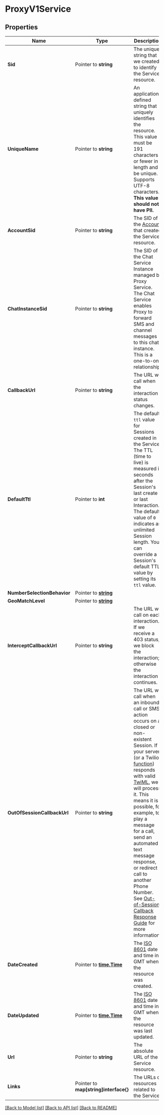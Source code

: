 # ProxyV1Service

## Properties

Name | Type | Description | Notes
------------ | ------------- | ------------- | -------------
**Sid** | Pointer to **string** | The unique string that we created to identify the Service resource. |
**UniqueName** | Pointer to **string** | An application-defined string that uniquely identifies the resource. This value must be 191 characters or fewer in length and be unique. Supports UTF-8 characters. **This value should not have PII.** |
**AccountSid** | Pointer to **string** | The SID of the [Account](https://www.twilio.com/docs/iam/api/account) that created the Service resource. |
**ChatInstanceSid** | Pointer to **string** | The SID of the Chat Service Instance managed by Proxy Service. The Chat Service enables Proxy to forward SMS and channel messages to this chat instance. This is a one-to-one relationship. |
**CallbackUrl** | Pointer to **string** | The URL we call when the interaction status changes. |
**DefaultTtl** | Pointer to **int** | The default `ttl` value for Sessions created in the Service. The TTL (time to live) is measured in seconds after the Session's last create or last Interaction. The default value of `0` indicates an unlimited Session length. You can override a Session's default TTL value by setting its `ttl` value. |
**NumberSelectionBehavior** | Pointer to [**string**](ServiceEnumNumberSelectionBehavior.md) |  |
**GeoMatchLevel** | Pointer to [**string**](ServiceEnumGeoMatchLevel.md) |  |
**InterceptCallbackUrl** | Pointer to **string** | The URL we call on each interaction. If we receive a 403 status, we block the interaction; otherwise the interaction continues. |
**OutOfSessionCallbackUrl** | Pointer to **string** | The URL we call when an inbound call or SMS action occurs on a closed or non-existent Session. If your server (or a Twilio [function](https://www.twilio.com/functions)) responds with valid [TwiML](https://www.twilio.com/docs/voice/twiml), we will process it. This means it is possible, for example, to play a message for a call, send an automated text message response, or redirect a call to another Phone Number. See [Out-of-Session Callback Response Guide](https://www.twilio.com/docs/proxy/out-session-callback-response-guide) for more information. |
**DateCreated** | Pointer to [**time.Time**](time.Time.md) | The [ISO 8601](https://en.wikipedia.org/wiki/ISO_8601) date and time in GMT when the resource was created. |
**DateUpdated** | Pointer to [**time.Time**](time.Time.md) | The [ISO 8601](https://en.wikipedia.org/wiki/ISO_8601) date and time in GMT when the resource was last updated. |
**Url** | Pointer to **string** | The absolute URL of the Service resource. |
**Links** | Pointer to **map[string]interface{}** | The URLs of resources related to the Service. |

[[Back to Model list]](../README.md#documentation-for-models) [[Back to API list]](../README.md#documentation-for-api-endpoints) [[Back to README]](../README.md)


